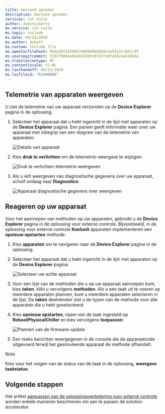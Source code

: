 ```yaml
---
title: bestand opnemen
description: bestand opnemen
services: iot-suite
author: dominicbetts
ms.service: iot-suite
ms.topic: include
ms.date: 04/24/2018
ms.author: dobett
ms.custom: include file
ms.openlocfilehash: 9b9e28f18208674609d0842b0e3a54e3fc661c9f
ms.sourcegitcommit: 3102f886aa962842303c8753fe8fa5324a52834a
ms.translationtype: MT
ms.contentlocale: nl-NL
ms.lasthandoff: 04/23/2019
ms.locfileid: "61449608"
---
```

## <a name="view-device-telemetry"></a>Telemetrie van apparaten weergeven

U ziet de telemetrie van uw apparaat verzonden op de **Device Explorer** pagina in de oplossing.

1. Selecteer het apparaat dat u hebt ingericht in de lijst met apparaten op de **Device Explorer** pagina. Een paneel geeft informatie weer over uw apparaat met inbegrip van een diagram van de telemetrie van apparaten:

    ![Details van apparaat](media/iot-suite-visualize-connecting/devicesdetail.png)

1. Kies **druk te verlichten** om de telemetrie-weergave te wijzigen:

    ![Druk te verlichten-telemetrie weergeven](media/iot-suite-visualize-connecting/devicespressure.png)

1. Als u wilt weergeven van diagnostische gegevens over uw apparaat, schuif omlaag naar **Diagnostics**:

    ![Apparaat diagnostische gegevens over weergeven](media/iot-suite-visualize-connecting/devicesdiagnostics.png)

## <a name="act-on-your-device"></a>Reageren op uw apparaat

Voor het aanroepen van methoden op uw apparaten, gebruikt u de **Device Explorer** pagina in de oplossing voor externe controle. Bijvoorbeeld, in de oplossing voor externe controle **Koelunit** apparaten implementeren een **opnieuw opstarten** methode.

1. Kies **apparaten** om te navigeren naar de **Device Explorer** pagina in de oplossing.

1. Selecteer het apparaat dat u hebt ingericht in de lijst met apparaten op de **Device Explorer** pagina:

    ![Selecteer uw echte apparaat](media/iot-suite-visualize-connecting/devicesselect.png)

1. Voor een lijst van de methoden die u op uw apparaat aanroepen kunt, kies **taken**, klikt u vervolgens **methoden**. Als u een taak uit te voeren op meerdere apparaten plannen, kunt u meerdere apparaten selecteren in de lijst. De **taken** deelvenster ziet u de typen van de methode voor alle apparaten die u hebt geselecteerd.

1. Kies **opnieuw opstarten**, naam van de taak ingesteld op **RebootPhysicalChiller** en kies vervolgens **toepassen**:

    ![Plannen van de firmware-update](media/iot-suite-visualize-connecting/deviceschedule.png)

1. Een reeks berichten weergegeven in de console die de apparaatcode uitgevoerd terwijl het gesimuleerde apparaat de methode afhandelt.

> [!NOTE]
> Kies voor het volgen van de status van de taak in de oplossing, **weergave taakstatus**.

## <a name="next-steps"></a>Volgende stappen

Het artikel [aanpassen van de oplossingsverbetering voor externe controle](../articles/iot-accelerators/iot-accelerators-remote-monitoring-customize.md) worden enkele manieren beschreven om aan te passen de solution accelerator.